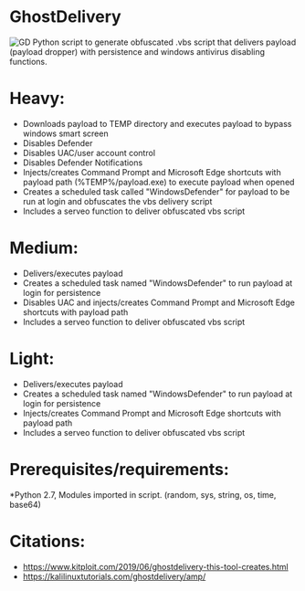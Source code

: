 # GhostDelivery
![GD](https://user-images.githubusercontent.com/51238001/59381305-9b0e1b00-8d4a-11e9-8e34-c72bf29f1ff1.PNG)
Python script to generate obfuscated .vbs script that delivers payload (payload dropper) with persistence and windows antivirus disabling functions.
# Heavy:

- Downloads payload to TEMP directory and executes payload to bypass windows smart screen
- Disables Defender
- Disables UAC/user account control
- Disables Defender Notifications
- Injects/creates Command Prompt and Microsoft Edge shortcuts with payload path (%TEMP%/payload.exe) to execute payload when opened
- Creates a scheduled task called "WindowsDefender" for payload to be run at login and obfuscates the vbs delivery script
- Includes a serveo function to deliver obfuscated vbs script
# Medium:

- Delivers/executes payload
- Creates a scheduled task named "WindowsDefender" to run payload at login for persistence
- Disables UAC and injects/creates Command Prompt and Microsoft Edge shortcuts with payload path
- Includes a serveo function to deliver obfuscated vbs script
# Light:

- Delivers/executes payload
- Creates a scheduled task named "WindowsDefender" to run payload at login for persistence
- Injects/creates Command Prompt and Microsoft Edge shortcuts with payload path
- Includes a serveo function to deliver obfuscated vbs script
# Prerequisites/requirements:

*Python 2.7, Modules imported in script. (random, sys, string, os, time, base64)

# Citations:
- https://www.kitploit.com/2019/06/ghostdelivery-this-tool-creates.html
- https://kalilinuxtutorials.com/ghostdelivery/amp/
